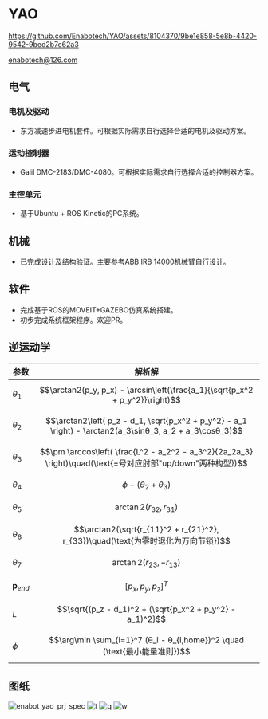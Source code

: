 # YAO
https://github.com/Enabotech/YAO/assets/8104370/9be1e858-5e8b-4420-9542-9bed2b7c62a3

enabotech@126.com

## 电气
### 电机及驱动
* 东方减速步进电机套件。可根据实际需求自行选择合适的电机及驱动方案。
### 运动控制器
* Galil DMC-2183/DMC-4080。可根据实际需求自行选择合适的控制器方案。
### 主控单元
* 基于Ubuntu + ROS Kinetic的PC系统。
## 机械
* 已完成设计及结构验证。主要参考ABB IRB 14000机械臂自行设计。
## 软件
* 完成基于ROS的MOVEIT+GAZEBO仿真系统搭建。
* 初步完成系统框架程序。欢迎PR。
## 逆运动学
| 参数 | 解析解 |
|------|------|
| $\theta_1$   | $$\arctan2(p_y, p_x) - \arcsin\left(\frac{a_1}{\sqrt{p_x^2 + p_y^2}}\right)$$ |
| $\theta_2$   | $$\arctan2\left( p_z - d_1, \sqrt{p_x^2 + p_y^2} - a_1 \right) - \arctan2(a_3\sinθ_3, a_2 + a_3\cosθ_3)$$ |
| $\theta_3$   | $$\pm \arccos\left( \frac{L^2 - a_2^2 - a_3^2}{2a_2a_3} \right)\quad(\text{±号对应肘部"up/down"两种构型})$$ |
| $\theta_4$   | $$\phi - (\theta_2 + \theta_3)$$ |
| $\theta_5$   | $$\arctan2(r_{32}, r_{31})$$ |
| $\theta_6$   | $$\arctan2(\sqrt{r_{11}^2 + r_{21}^2}, r_{33})\quad(\text{为零时退化为万向节锁})$$ |
| $\theta_7$   | $$\arctan2(r_{23}, -r_{13})$$ |
| $\mathbf{p}_{end}$ | $$[p_x, p_y, p_z]^T$$ |
| $L$          | $$\sqrt{(p_z - d_1)^2 + (\sqrt{p_x^2 + p_y^2} - a_1)^2}$$ |
| $\phi$       | $$\arg\min \sum_{i=1}^7 (θ_i - θ_{i,home})^2 \quad (\text{最小能量准则})$$ |
## 图纸
![enabot_yao_prj_spec](https://user-images.githubusercontent.com/8104370/178981737-4663297f-a54c-4832-a1d7-b44af2ec0b84.jpg)
![t](https://user-images.githubusercontent.com/8104370/179392462-123128de-52c5-4b24-8725-53f92fceb417.jpg)
![q](https://user-images.githubusercontent.com/8104370/179392465-e530ebd2-e48a-4e75-97ec-92d616ec06c9.jpg)
![w](https://user-images.githubusercontent.com/8104370/179392467-c791970d-ba12-4fc8-9953-b78b48b07641.jpg)
